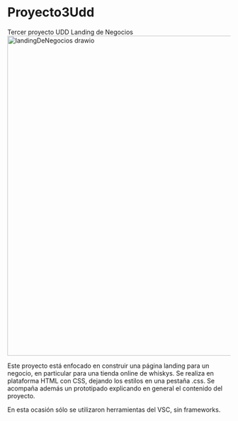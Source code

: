 # Proyecto3Udd
Tercer proyecto UDD Landing de Negocios
<img width="692" height="721" alt="landingDeNegocios drawio" src="https://github.com/user-attachments/assets/9f582e98-12bd-42ce-a6d5-895bf681f93b" />


Este proyecto está enfocado en construir una página landing para un negocio, en particular para una tienda online de whiskys.
Se realiza en plataforma HTML con CSS, dejando los estilos en una pestaña .css. Se acompaña además un prototipado explicando en general el contenido del proyecto.

En esta ocasión sólo se utilizaron herramientas del VSC, sin frameworks.
